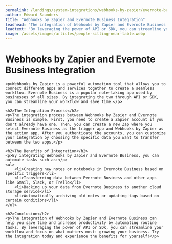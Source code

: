 ```yaml
---
permalink: /landings/system-integrations/webhooks-by-zapier/evernote-business
author: Edward Saunders
title: "Webhooks by Zapier and Evernote Business Integration"
leadhead: "The integration of Webhooks by Zapier and Evernote Business can help you save time and increase productivity by automating routine tasks"
leadtext: "By leveraging the power of API or SDK, you can streamline your workflow and focus on what matters most: growing your business. Try the integration today and experience the benefits for yourself!"
image: /assets/images/articles/people-sitting-near-table.webp
---
```

<div class="arttext">
	<h1>Webhooks by Zapier and Evernote Business Integration</h1>
	
	<p>Webhooks by Zapier is a powerful automation tool that allows you to connect different apps and services together to create a seamless workflow. Evernote Business is a popular note-taking app used by businesses of all sizes. By integrating the two through API or SDK, you can streamline your workflow and save time.</p>
	
	<h2>The Integration Process</h2>
	<p>The integration process between Webhooks by Zapier and Evernote Business is simple. First, you need to create a Zapier account if you don't already have one. Then, you can create a new Zap where you select Evernote Business as the trigger app and Webhooks by Zapier as the action app. After you authenticate the accounts, you can customize your integration by choosing the specific data you want to transfer between the two apps.</p>
	
	<h2>The Benefits of Integration</h2>
	<p>By integrating Webhooks by Zapier and Evernote Business, you can automate tasks such as:</p>
	<ul>
		<li>Creating new notes or notebooks in Evernote Business based on specific triggers</li>
		<li>Transferring data between Evernote Business and other apps like Gmail, Slack, or Trello</li>
		<li>Backing up your data from Evernote Business to another cloud storage service</li>
		<li>Automatically archiving old notes or updating tags based on certain conditions</li>
	</ul>
	
	<h2>Conclusion</h2>
	<p>The integration of Webhooks by Zapier and Evernote Business can help you save time and increase productivity by automating routine tasks. By leveraging the power of API or SDK, you can streamline your workflow and focus on what matters most: growing your business. Try the integration today and experience the benefits for yourself!</p>

</div>